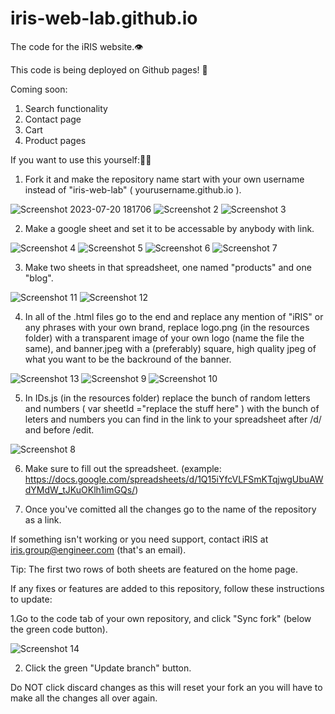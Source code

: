 # iris-web-lab.github.io

The code for the iRIS website.👁️

This code is being deployed on Github pages! 🤩

Coming soon:
1. Search functionality
2. Contact page
3. Cart
4. Product pages

If you want to use this yourself:🧑‍🔧

1. Fork it and make the repository name start with your own username instead of "iris-web-lab" ( yourusername.github.io ).

![Screenshot 2023-07-20 181706](https://github.com/iris-web-lab/iris-web-lab.github.io/assets/82143316/da76eb9f-8e58-4a12-896b-d072e4afcfc6)
![Screenshot 2](https://github.com/iris-web-lab/iris-web-lab.github.io/assets/82143316/29db219c-1562-439e-b31d-e7cf396868f1)
![Screenshot 3](https://github.com/iris-web-lab/iris-web-lab.github.io/assets/82143316/e8af4434-5ad2-43f0-9bbf-c0738e60460a)

2. Make a google sheet and set it to be accessable by anybody with link.

![Screenshot 4](https://github.com/iris-web-lab/iris-web-lab.github.io/assets/82143316/f2c20017-23aa-43be-9b03-d1acea0c819d)
![Screenshot 5](https://github.com/iris-web-lab/iris-web-lab.github.io/assets/82143316/0a40007a-f2fe-4e1f-9da5-45d43f8d1479)
![Screenshot 6](https://github.com/iris-web-lab/iris-web-lab.github.io/assets/82143316/2f55df24-7409-4422-b823-ba4d97d58d01)
![Screenshot 7](https://github.com/iris-web-lab/iris-web-lab.github.io/assets/82143316/dab689d4-0d84-4573-9e93-002fd2b34a06)


3. Make two sheets in that spreadsheet, one named "products" and one "blog".

![Screenshot 11](https://github.com/iris-web-lab/iris-web-lab.github.io/assets/82143316/87ed1a6e-d03c-44dc-a360-d994522b17ed)
![Screenshot 12](https://github.com/iris-web-lab/iris-web-lab.github.io/assets/82143316/bb6a8d31-11a7-4c40-9dd0-c0616041e97e)


4. In all of the .html files go to the end and replace any mention of "iRIS" or any phrases with your own brand, replace logo.png (in the resources folder) with a transparent image of your own logo (name the file the same), and banner.jpeg with a (preferably) square, high quality jpeg of what you want to be the backround of the banner.

![Screenshot 13](https://github.com/iris-web-lab/iris-web-lab.github.io/assets/82143316/1bf2b120-6d7b-40d8-ae42-dd4cf34fcfb0)
![Screenshot 9](https://github.com/iris-web-lab/iris-web-lab.github.io/assets/82143316/8633df2f-27fb-4f3c-a518-f1706b3f9029)
![Screenshot 10](https://github.com/iris-web-lab/iris-web-lab.github.io/assets/82143316/d2ead472-d314-4460-8687-a884439e270c)


5. In IDs.js (in the resources folder) replace the bunch of random letters and numbers ( var sheetId ="replace the stuff here" ) with the bunch of leters and numbers you can find in the link to your spreadsheet after /d/ and before /edit.

![Screenshot 8](https://github.com/iris-web-lab/iris-web-lab.github.io/assets/82143316/ae506358-792b-4ab2-93f2-e7913a949a89)


6. Make sure to fill out the spreadsheet. (example: https://docs.google.com/spreadsheets/d/1Q15iYfcVLFSmKTqjwgUbuAWdYMdW_tJKuOKlh1imGQs/)

7. Once you've comitted all the changes go to the name of the repository as a link.

If something isn't working or you need support, contact iRIS at iris.group@engineer.com (that's an email).

Tip: The first two rows of both sheets are featured on the home page.

If any fixes or features are added to this repository, follow these instructions to update:

1.Go to the code tab of your own repository, and click "Sync fork" (below the green code button).

![Screenshot 14](https://github.com/iris-web-lab/iris-web-lab.github.io/assets/82143316/213bcd95-6ba6-49aa-9cff-7cfe52dc6698)

2. Click the green "Update branch" button.

Do NOT click discard changes as this will reset your fork an you will have to make all the changes all over again.
